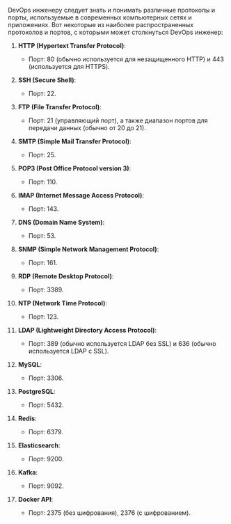 DevOps инженеру следует знать и понимать различные протоколы и порты, используемые в современных компьютерных сетях и приложениях. Вот некоторые из наиболее распространенных протоколов и портов, с которыми может столкнуться DevOps инженер:

1. **HTTP (Hypertext Transfer Protocol)**:
    
    - Порт: 80 (обычно используется для незащищенного HTTP) и 443 (используется для HTTPS).
2. **SSH (Secure Shell)**:
    
    - Порт: 22.
3. **FTP (File Transfer Protocol)**:
    
    - Порт: 21 (управляющий порт), а также диапазон портов для передачи данных (обычно от 20 до 21).
4. **SMTP (Simple Mail Transfer Protocol)**:
    
    - Порт: 25.
5. **POP3 (Post Office Protocol version 3)**:
    
    - Порт: 110.
6. **IMAP (Internet Message Access Protocol)**:
    
    - Порт: 143.
7. **DNS (Domain Name System)**:
    
    - Порт: 53.
8. **SNMP (Simple Network Management Protocol)**:
    
    - Порт: 161.
9. **RDP (Remote Desktop Protocol)**:
    
    - Порт: 3389.
10. **NTP (Network Time Protocol)**:
    
    - Порт: 123.
11. **LDAP (Lightweight Directory Access Protocol)**:
    
    - Порт: 389 (обычно используется LDAP без SSL) и 636 (обычно используется LDAP с SSL).
12. **MySQL**:
    
    - Порт: 3306.
13. **PostgreSQL**:
    
    - Порт: 5432.
14. **Redis**:
    
    - Порт: 6379.
15. **Elasticsearch**:
    
    - Порт: 9200.
16. **Kafka**:
    
    - Порт: 9092.
17. **Docker API**:
    
    - Порт: 2375 (без шифрования), 2376 (с шифрованием).